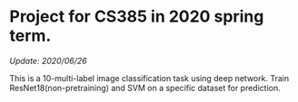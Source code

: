 # Project for CS385 in 2020 spring term.

_Update: 2020/06/26_

This is a 10-multi-label image classification task using deep network. 
Train ResNet18(non-pretraining) and SVM on a specific dataset for prediction.
